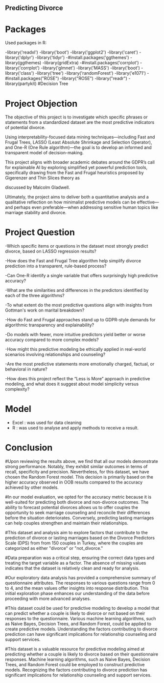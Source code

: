 ## Predicting Divorce

# Packages
 Used packages in R:

-library('readxl')
-library('boot')
-library('ggplot2')
-library('caret')
-library('dplyr')
-library('tidyr')
-#install.packages('ggthemes')
-library(ggthemes)
-library(gridExtra)
-#install.packages('corrplot')
-library('corrplot')
-library('glmnet')
-library('MASS')
-library('boot')
-library('class')
-library('tree')
-library('randomForest')
-library('e1071')
-#install.packages("ROSE")
-library("ROSE")
-library("readr")
-library(partykit)     #Decision Tree


# Project Objection

The objective of this project is to investigate which specific phrases or statements from a standardized dataset are the most predictive indicators of potential divorce.

Using interpretability-focused data mining techniques—including Fast and Frugal Trees, LASSO (Least Absolute Shrinkage and Selection Operator), and One-R (One Rule algorithm)—the goal is to develop an informed and transparent model of decision-making. 

This project aligns with broader academic debates around the GDPR’s call for explainable AI by exploring simplified yet powerful prediction tools, specifically drawing from the Fast and Frugal heuristics proposed by Gigerenzer and Thin Slices theory as 

discussed by Malcolm Gladwell.

Ultimately, the project aims to deliver both a quantitative analysis and a qualitative reflection on how minimalist predictive models can be effective—and perhaps even preferable—when addressing sensitive human topics like marriage stability and divorce.

# Project Question

 -Which specific items or questions in the dataset most strongly predict divorce, based on LASSO regression results?

 -How does the Fast and Frugal Tree algorithm help simplify divorce prediction into a transparent, rule-based process?

 -Can One-R identify a single variable that offers surprisingly high predictive accuracy?

 -What are the similarities and differences in the predictors identified by each of the three algorithms?

 -To what extent do the most predictive questions align with insights from Gottman's work on marital breakdown?

 -How do Fast and Frugal approaches stand up to GDPR-style demands for algorithmic transparency and explainability?

 -Do models with fewer, more intuitive predictors yield better or worse accuracy compared to more complex models?

 -How might this predictive modeling be ethically applied in real-world scenarios involving relationships and counseling?

 -Are the most predictive statements more emotionally charged, factual, or behavioral in nature?

 -How does this project reflect the “Less is More” approach in predictive modeling, and what does it suggest about model simplicity versus complexity?

 # Model

  - Excel : was used for data cleaning
  - R : was used to analyse and apply methods to receive a result.

# Conclusion

  #Upon reviewing the results above, we find that all our models demonstrate strong performance. Notably, they exhibit similar outcomes in terms of recall, specificity and precision. Nevertheless, for this dataset, we have chosen the Random Forest model. This decision is primarily based on the higher accuracy observed in OOB results compared to the accuracy achieved by other models.

#In our model evaluation, we opted for the accuracy metric because it is well-suited for predicting both divorce and non-divorce outcomes. The ability to forecast potential divorces allows us to offer couples the opportunity to seek marriage counseling and reconcile their differences before the situation deteriorates. Conversely, predicting lasting marriages can help couples strengthen and maintain their relationships.

#This dataset and analysis aim to explore factors that contribute to the prediction of divorce or lasting marriages based on the Divorce Predictors Scale (DPS) from from 150 couples in Turkey, where the couples are categorized as either "divorce" or "not_divorce."

#Data preparation was a critical step, ensuring the correct data types and treating the target variable as a factor. The absence of missing values indicates that the dataset is relatively clean and ready for analysis.

#Our exploratory data analysis has provided a comprehensive summary of questionnaire attributes. The responses to various questions range from 0 to 4, and the mean values offer insights into response distribution. This initial exploration phase enhances our understanding of the data before proceeding with more advanced analyses.

#This dataset could be used for predictive modeling to develop a model that can predict whether a couple is likely to divorce or not based on their responses to the questionnaire. Various machine learning algorithms, such as Naive Bayes, Decision Trees, and Random Forest, could be applied to create predictive models. Understanding the factors contributing to divorce prediction can have significant implications for relationship counseling and support services.

#This dataset is a valuable resource for predictive modeling aimed at predicting whether a couple is likely to divorce based on their questionnaire responses. Machine learning algorithms, such as Naive Bayes, Decision Trees, and Random Forest could be employed to construct predictive models. Recognizing the factors contributing to divorce prediction has significant implications for relationship counseling and support services.
